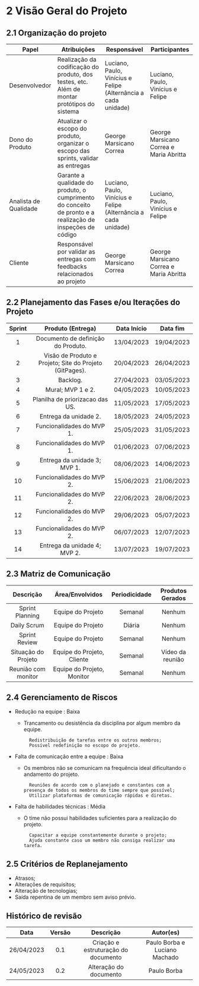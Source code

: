 # 2 Visão Geral do Projeto
## 2.1 Organização do projeto

| Papel | Atribuições | Responsável | Participantes | 
| -------------------------- | --------------------------------------------------------------------------------------------------------------------------------------------------------- | ---------------------------------------- | --------------------------------------------------------------------------------------------------- |
| Desenvolvedor | Realização da codificação do produto, dos testes, etc. Além de montar protótipos do sistema | Luciano, Paulo,  Vinícius e Felipe (Alternância a cada unidade) | Luciano, Paulo, Vinícius e Felipe |
| Dono do Produto | Atualizar o escopo do produto, organizar o escopo das sprints, validar as entregas | George Marsicano Correa | George Marsicano Correa e Maria Abritta |
| Analista de Qualidade | Garante a qualidade do produto, o cumprimento do conceito de pronto e a  realização de inspeções de código | Luciano, Paulo, Vinícius e Felipe (Alternância a cada unidade) |  Luciano, Paulo, Vinícius e Felipe |
| Cliente | Responsável por validar as entregas com feedbacks relacionados ao projeto | George Marsicano Correa | George Marsicano Correa e Maria Abritta |

## 2.2 Planejamento das Fases e/ou Iterações do Projeto

| Sprint | Produto (Entrega) | Data Início | Data fim |
| :----: | :----------------:| :---------: | :------: |
| 1 | Documento de definição do Produto. | 13/04/2023 | 19/04/2023 |
| 2 | Visão de Produto e Projeto; Site do Projeto (GitPages). | 20/04/2023 | 26/04/2023 |
| 3 | Backlog. | 27/04/2023 | 03/05/2023 |
| 4 | Mural; MVP 1 e 2. | 04/05/2023 | 10/05/2023 |
| 5 | Planilha de priorizacao das US. | 11/05/2023 | 17/05/2023 |
| 6 | Entrega da unidade 2. | 18/05/2023 | 24/05/2023 |
| 7 | Funcionalidades do MVP 1. | 25/05/2023 | 31/05/2023 |
| 8 | Funcionalidades do MVP 1. | 01/06/2023 | 07/06/2023 |
| 9 | Entrega da unidade 3; MVP 1. | 08/06/2023 | 14/06/2023 |
| 10 | Funcionalidades do MVP 2. | 15/06/2023 | 21/06/2023 |
| 11 | Funcionalidades do MVP 2. | 22/06/2023 | 28/06/2023 |
| 12 | Funcionalidades do MVP 2. | 29/06/2023 | 05/07/2023 |
| 13 | Funcionalidades do MVP 2. | 06/07/2023 | 12/07/2023 |
| 14 | Entrega da unidade 4; MVP 2. | 13/07/2023 | 19/07/2023 |

## 2.3 Matriz de Comunicação

| Descrição | Área/Envolvidos | Periodicidade | Produtos Gerados |
| :-------: | :-------------: | :-----------: | :--------------: |
| Sprint Planning  | Equipe do Projeto | Semanal | Nenhum |
| Daily Scrum | Equipe do Projeto  | Diária | Nenhum |
| Sprint Review | Equipe do Projeto | Semanal | Nenhum |
| Situação do Projeto | Equipe do Projeto, Cliente | Semanal | Vídeo da reunião |
| Reunião com monitor | Equipe do Projeto, Monitor | Semanal | Nenhum |

## 2.4 Gerenciamento de Riscos

- Redução na equipe : Baixa
    - Trancamento ou desistência da disciplina por algum membro da equipe.
        
            Redistribuição de tarefas entre os outros membros;
            Possível redefinição no escopo do projeto.

- Falta de comunicação entre a equipe : Baixa
    - Os membros não se comunicam na frequência ideal dificultando o andamento do projeto.

            Reuniões de acordo com o planejado e constantes com a presença de todos os membros do time sempre que possível;
            Utilizar plataformas de comunicação rápidas e diretas.

- Falta de habilidades técnicas : Média
    - O time não possui habilidades suficientes para a realização do projeto.
    
            Capacitar a equipe constantemente durante o projeto;
            Ajuda constante caso um membro não consiga realizar uma tarefa.

## 2.5 Critérios de Replanejamento

- Atrasos;
- Alterações de requisitos; 
- Alteração de tecnologias; 
- Saída repentina de um membro sem aviso prévio. 

## Histórico de revisão

|  Data | Versão | Descrição | Autor(es) |
| :--------: | :----: | :---------------------------------: | :---------: |
| 26/04/2023 |  0.1   | Criação e estruturação do documento | Paulo Borba e Luciano Machado |
| 24/05/2023 |  0.2   | Alteração do documento | Paulo Borba |